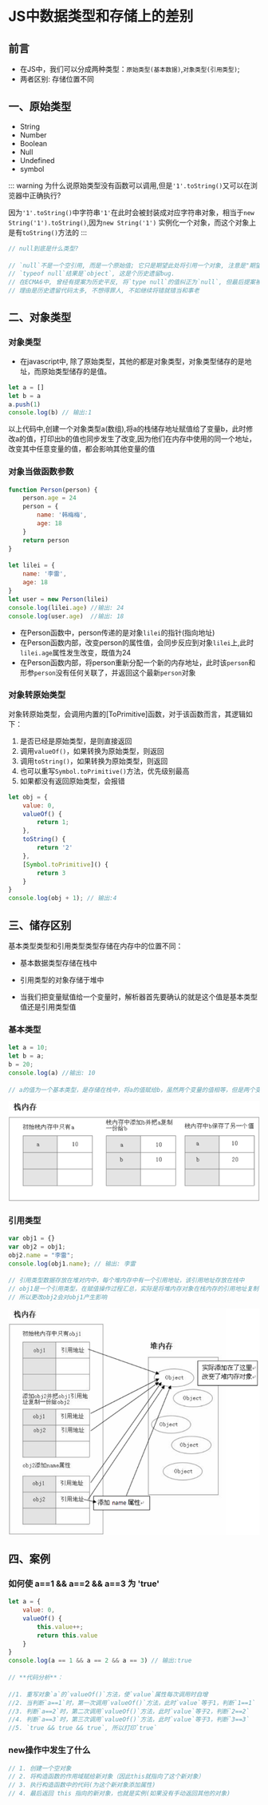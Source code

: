 # JS中数据类型和存储上的差别

## 前言
* 在JS中，我们可以分成两种类型：`原始类型(基本数据)`,`对象类型(引用类型)`; 
* 两者区别: 存储位置不同


## 一、原始类型
* String
* Number
* Boolean
* Null
* Undefined
* symbol


::: warning
为什么说原始类型没有函数可以调用,但是`'1'.toString()`又可以在浏览器中正确执行?

因为`'1'.toString()`中字符串`'1'`在此时会被封装成对应字符串对象，相当于`new String('1').toString()`,因为`new String('1')`
实例化一个对象，而这个对象上是有`toString()`方法的
:::

```js
// null到底是什么类型?

// `null`不是一个空引用, 而是一个原始值; 它只是期望此处将引用一个对象, 注意是"期望".
// `typeof null`结果是`object`, 这是个历史遗留bug.
// 在ECMA6中, 曾经有提案为历史平反, 将`type null`的值纠正为`null`, 但最后提案被拒了.
// 理由是历史遗留代码太多, 不想得罪人, 不如继续将错就错当和事老
```


## 二、对象类型
### 对象类型
* 在javascript中, 除了原始类型，其他的都是对象类型，对象类型储存的是地址，而原始类型储存的是值。

```js
let a = []
let b = a
a.push(1)
console.log(b) // 输出:1
```

以上代码中,创建一个对象类型a(数组),将a的栈储存地址赋值给了变量b，此时修改a的值，打印出b的值也同步发生了改变,因为他们在内存中使用的同一个地址，改变其中任意变量的值，都会影响其他变量的值

### 对象当做函数参数

```js
function Person(person) {
    person.age = 24
    person = {
        name: '韩梅梅',
        age: 18
    }
    return person
}

let lilei = {
    name: '李雷',
    age: 18
}
let user = new Person(lilei)
console.log(lilei.age) //输出: 24
console.log(user.age)  //输出: 18
```

* 在Person函数中，person传递的是对象`lilei`的指针(指向地址)
* 在Person函数内部，改变person的属性值，会同步反应到对象`lilei`上,此时`lilei.age`属性发生改变，既值为24
* 在Person函数内部，将person重新分配一个新的内存地址，此时该`person`和形参`person`没有任何关联了，并返回这个最新`person`对象


### 对象转原始类型
对象转原始类型，会调用内置的[ToPrimitive]函数，对于该函数而言，其逻辑如下：

1. 是否已经是原始类型，是则直接返回
2. 调用`valueOf()`，如果转换为原始类型，则返回
3. 调用`toString()`，如果转换为原始类型，则返回
4. 也可以重写`Symbol.toPrimitive()`方法，优先级别最高
5. 如果都没有返回原始类型，会报错

```js
let obj = {
    value: 0,
    valueOf() {
        return 1;
    },
    toString() {
        return '2'
    },
    [Symbol.toPrimitive]() {
        return 3
    }
}
console.log(obj + 1); // 输出:4
```

## 三、储存区别
基本类型类型和引用类型类型存储在内存中的位置不同：

* 基本数据类型存储在栈中
  
* 引用类型的对象存储于堆中
  
* 当我们把变量赋值给一个变量时，解析器首先要确认的就是这个值是基本类型值还是引用类型值

### 基本类型
```js
let a = 10;
let b = a; 
b = 20;
console.log(a) //输出: 10

// a的值为一个基本类型，是存储在栈中，将a的值赋给b，虽然两个变量的值相等，但是两个变量保存了两个不同的内存地址
```
<div style="text-align: left">
  <img src="../../images/base/data_type_1.png" />
</div>

### 引用类型
```js
var obj1 = {}
var obj2 = obj1;
obj2.name = "李雷";
console.log(obj1.name); // 输出: 李雷

// 引用类型数据存放在堆对内中，每个堆内存中有一个引用地址，该引用地址存放在栈中
// obj1是一个引用类型，在赋值操作过程汇总，实际是将堆内存对象在栈内存的引用地址复制了一份给了obj2，实际上他们共同指向了同一个堆内存对象
// 所以更改obj2会对obj1产生影响
```
<div style="text-align: left">
  <img src="../../images/base/data_type_2.png" />
</div>



## 四、案例
### 如何使 a==1 && a==2 && a==3 为 'true'
```js
let a = {
    value: 0,
    valueOf() {
        this.value++;
        return this.value
    }
}
console.log(a == 1 && a == 2 && a == 3) // 输出:true

// **代码分析**：

//1. 重写对象`a`的`valueOf()`方法，使`value`属性每次调用时自增
//2. 当判断`a==1`时，第一次调用`valueOf()`方法，此时`value`等于1，判断`1==1`
//3. 判断`a==2`时，第二次调用`valueOf()`方法，此时`value`等于2，判断`2==2`
//4. 判断`a==3`时，第三次调用`valueOf()`方法，此时`value`等于3，判断`3==3`
//5. `true && true && true`, 所以打印`true`
```

### new操作中发生了什么
```js
// 1. 创建一个空对象
// 2. 将构造函数的作用域赋给新对象（因此this就指向了这个新对象）
// 3. 执行构造函数中的代码(为这个新对象添加属性)
// 4. 最后返回 this 指向的新对象，也就是实例(如果没有手动返回其他的对象)
```
